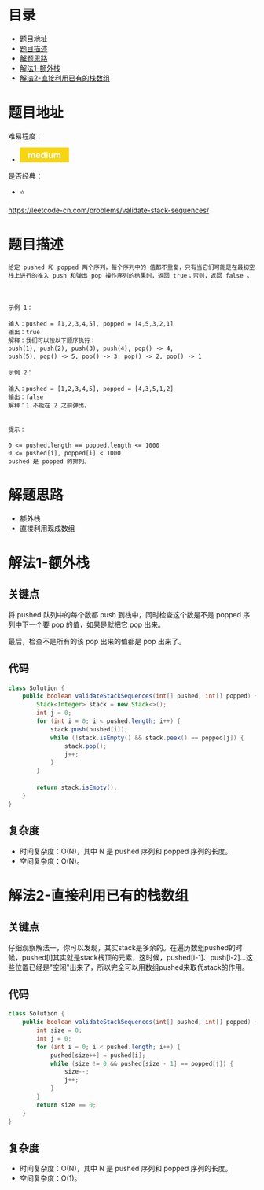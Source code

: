 # 目录
* [题目地址](#题目地址)
* [题目描述](#题目描述)
* [解题思路](#解题思路)
* [解法1-额外栈](#解法1-额外栈)
* [解法2-直接利用已有的栈数组](#解法2-直接利用已有的栈数组)



# 题目地址
难易程度：
- ![medium.jpg](../.images/medium.jpg)

是否经典：
- ⭐️

https://leetcode-cn.com/problems/validate-stack-sequences/

# 题目描述
```$xslt
给定 pushed 和 popped 两个序列，每个序列中的 值都不重复，只有当它们可能是在最初空栈上进行的推入 push 和弹出 pop 操作序列的结果时，返回 true；否则，返回 false 。

 

示例 1：

输入：pushed = [1,2,3,4,5], popped = [4,5,3,2,1]
输出：true
解释：我们可以按以下顺序执行：
push(1), push(2), push(3), push(4), pop() -> 4,
push(5), pop() -> 5, pop() -> 3, pop() -> 2, pop() -> 1

示例 2：

输入：pushed = [1,2,3,4,5], popped = [4,3,5,1,2]
输出：false
解释：1 不能在 2 之前弹出。
 

提示：

0 <= pushed.length == popped.length <= 1000
0 <= pushed[i], popped[i] < 1000
pushed 是 popped 的排列。
```


# 解题思路
- 额外栈
- 直接利用现成数组


# 解法1-额外栈
## 关键点
将 pushed 队列中的每个数都 push 到栈中，同时检查这个数是不是 popped 序列中下一个要 pop 的值，如果是就把它 pop 出来。

最后，检查不是所有的该 pop 出来的值都是 pop 出来了。


## 代码
```Java
class Solution {
    public boolean validateStackSequences(int[] pushed, int[] popped) {
        Stack<Integer> stack = new Stack<>();
        int j = 0;
        for (int i = 0; i < pushed.length; i++) {
            stack.push(pushed[i]);
            while (!stack.isEmpty() && stack.peek() == popped[j]) {
                stack.pop();
                j++;
            }
        }

        return stack.isEmpty();
    }
}
```


## 复杂度
- 时间复杂度：O(N)，其中 N 是 pushed 序列和 popped 序列的长度。
- 空间复杂度：O(N)。


# 解法2-直接利用已有的栈数组
## 关键点
仔细观察解法一，你可以发现，其实stack是多余的。在遍历数组pushed的时候，pushed[i]其实就是stack栈顶的元素，这时候，pushed[i-1]、push[i-2]...这些位置已经是"空闲"出来了，所以完全可以用数组pushed来取代stack的作用。


## 代码
```Java
class Solution {
    public boolean validateStackSequences(int[] pushed, int[] popped) {
        int size = 0;
        int j = 0;
        for (int i = 0; i < pushed.length; i++) {
            pushed[size++] = pushed[i];
            while (size != 0 && pushed[size - 1] == popped[j]) {
                size--;
                j++;
            }
        }
        return size == 0;
    }
}
```


## 复杂度
- 时间复杂度：O(N)，其中 N 是 pushed 序列和 popped 序列的长度。
- 空间复杂度：O(1)。